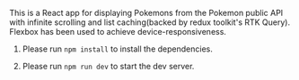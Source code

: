 This is a React app for displaying Pokemons from the Pokemon public API with infinite scrolling and list caching(backed by redux toolkit's RTK Query). Flexbox has been used to achieve device-responsiveness.

1. Please run `npm install` to install the dependencies.

2. Please run `npm run dev` to start the dev server.
